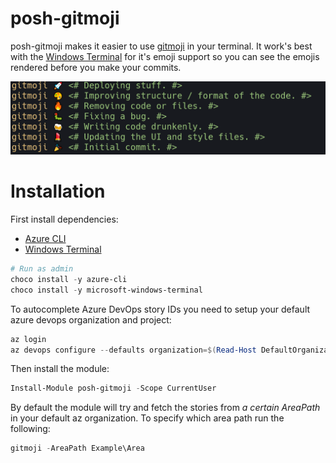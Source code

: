 # posh-gitmoji

posh-gitmoji makes it easier to use [gitmoji](https://github.com/carloscuesta/gitmoji/) in your terminal. It work's best with the [Windows Terminal](https://github.com/microsoft/terminal) for it's emoji support so you can see the emojis rendered before you make your commits.

![Commands](./docs/src/assets/images/gitmoji-commands-full.png)

# Installation

First install dependencies:

- [Azure CLI](https://docs.microsoft.com/en-us/cli/azure/install-azure-cli?view=azure-cli-latest)
- [Windows Terminal](https://github.com/microsoft/terminal)

```powershell
# Run as admin
choco install -y azure-cli
choco install -y microsoft-windows-terminal
```

To autocomplete Azure DevOps story IDs you need to setup your default azure devops organization and project:

```powershell
az login
az devops configure --defaults organization=$(Read-Host DefaultOrganizationURL) project=$(Read-Host DefaultProjectName)
```

Then install the module:

```powershell
Install-Module posh-gitmoji -Scope CurrentUser
```

By default the module will try and fetch the stories from _a certain AreaPath_ in your default az organization.
To specify which area path run the following:

```powershell
gitmoji -AreaPath Example\Area
```
